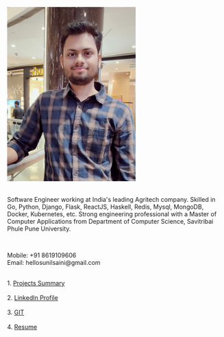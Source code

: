 <div class="row" style="height:500px"> 
  <div class="column"> 
    <img src="/images/my_pic.jpg" alt="Avatar" style="width:300px"><br>
    <br>
    <p>Software Engineer working at India's leading Agritech company. Skilled in Go, Python, Django, Flask, ReactJS, Haskell, Redis, Mysql, MongoDB, Docker, Kubernetes, etc. Strong engineering professional with a Master of Computer Applications from Department of Computer Science, Savitribai Phule Pune University.</p>
    <br>
    <p>
        Mobile: +91 8619109606
        <br>
        Email:  hellosunilsaini@gmail.com
    </p>
  </div>
  <div class="column" style="width:50%">
     <br>
    1. <a href="https://docs.google.com/spreadsheets/d/1nB2kyE4mW_f5MHMabJb7JJTpa8m2ouGosSx8a3w0ntw/edit?usp=sharing">Projects Summary</a><br><br>
    2. <a href="https://www.linkedin.com/in/hellosunilsaini">LinkedIn Profile</a> <br><br>
    3. <a href="https://github.com/HelloSunilSaini?tab=repositories">GIT</a><br><br>
    4. <a href="https://drive.google.com/file/d/1bWukKFAxnezNcLGAUCeq56rL9fU5TRhT/view?usp=sharing">Resume</a>
    <br><br>
  </div> 
</div> 
